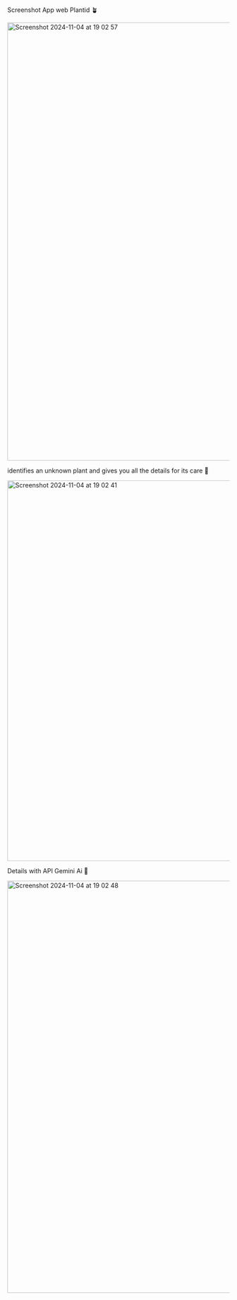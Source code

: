 Screenshot App web Plantid 🪴

<img width="994" alt="Screenshot 2024-11-04 at 19 02 57" src="https://github.com/user-attachments/assets/16fdfbd1-103a-4b9d-937a-2890e80ca946">


identifies an unknown plant and gives you all the details for its care 🌿


<img width="863" alt="Screenshot 2024-11-04 at 19 02 41" src="https://github.com/user-attachments/assets/33bba522-8db5-4ecc-afbe-cb5ea3699409">


Details with API Gemini Ai  🤖


<img width="935" alt="Screenshot 2024-11-04 at 19 02 48" src="https://github.com/user-attachments/assets/e904bdff-484d-405d-89d3-bedd7a22efeb">
